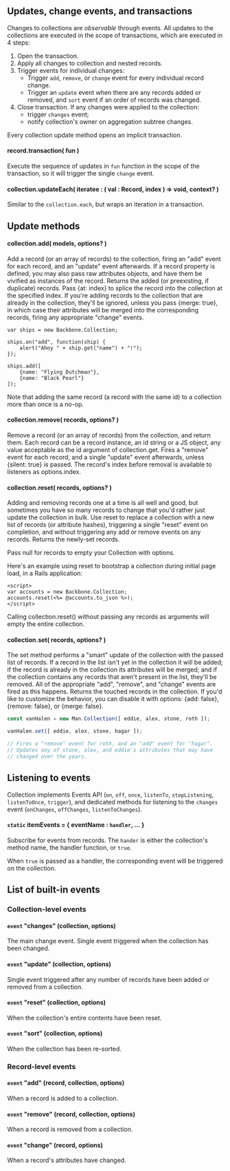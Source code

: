 ## Updates, change events, and transactions

Changes to collections are _observable_ through events. All updates to the collections are executed in the scope of transactions, which are executed in 4 steps:

1. Open the transaction.
2. Apply all changes to collection and nested records.
3. Trigger events for individual changes:
    - Trigger `add`, `remove`, or `change` event for every individual record change.
    - Trigger an `update` event when there are any records added or removed, and `sort` event if an order of records was changed.
4. Close transaction. If any changes were applied to the collection:
    - trigger `changes` event;
    - notify collection's owner on aggregation subtree changes.

Every collection update method opens an implicit transaction.

#### record.transaction( fun )

Execute the sequence of updates in `fun` function in the scope of the transaction, so it will trigger the single `change` event.

#### collection.updateEach( iteratee : ( val : Record, index ) => void, context? )

Similar to the `collection.each`, but wraps an iteration in a transaction. 

## Update methods

#### collection.add( models, options? )

Add a record (or an array of records) to the collection, firing an "add" event for each record, and an "update" event afterwards. If a record property is defined, you may also pass raw attributes objects, and have them be vivified as instances of the record. Returns the added (or preexisting, if duplicate) records. Pass {at: index} to splice the record into the collection at the specified index. If you're adding records to the collection that are already in the collection, they'll be ignored, unless you pass {merge: true}, in which case their attributes will be merged into the corresponding records, firing any appropriate "change" events.

    var ships = new Backbone.Collection;

    ships.on("add", function(ship) {
        alert("Ahoy " + ship.get("name") + "!");
    });

    ships.add([
        {name: "Flying Dutchman"},
        {name: "Black Pearl"}
    ]);

Note that adding the same record (a record with the same id) to a collection more than once 
is a no-op.

#### collection.remove( records, options? ) 

Remove a record (or an array of records) from the collection, and return them. Each record can be a record instance, an id string or a JS object, any value acceptable as the id argument of collection.get. Fires a "remove" event for each record, and a single "update" event afterwards, unless {silent: true} is passed. The record's index before removal is available to listeners as options.index.

#### collection.reset( records, options? )

Adding and removing records one at a time is all well and good, but sometimes you have so many records to change that you'd rather just update the collection in bulk. Use reset to replace a collection with a new list of records (or attribute hashes), triggering a single "reset" event on completion, and without triggering any add or remove events on any records. Returns the newly-set records.

Pass null for records to empty your Collection with options.

Here's an example using reset to bootstrap a collection during initial page load, in a Rails application:

    <script>
    var accounts = new Backbone.Collection;
    accounts.reset(<%= @accounts.to_json %>);
    </script>

Calling collection.reset() without passing any records as arguments will empty the entire collection.

#### collection.set( records, options? )
 
The set method performs a "smart" update of the collection with the passed list of records. If a record in the list isn't yet in the collection it will be added; if the record is already in the collection its attributes will be merged; and if the collection contains any records that aren't present in the list, they'll be removed. All of the appropriate "add", "remove", and "change" events are fired as this happens. Returns the touched records in the collection. If you'd like to customize the behavior, you can disable it with options: {add: false}, {remove: false}, or {merge: false}.

```javascript
const vanHalen = new Man.Collection([ eddie, alex, stone, roth ]);

vanHalen.set([ eddie, alex, stone, hagar ]);

// Fires a "remove" event for roth, and an "add" event for "hagar".
// Updates any of stone, alex, and eddie's attributes that may have
// changed over the years.
```

## Listening to events

Collection implements Events API (`on`, `off`, `once`, `listenTo`, `stopListening`, `listenToOnce`, `trigger`), and dedicated methods for listening to the `changes` event (`onChanges`, `offChanges`, `listenToChanges`).

#### `static` itemEvents = { eventName : `handler`, ... }

Subscribe for events from records. The `hander` is either the collection's method name, the handler function, or `true`.

When `true` is passed as a handler, the corresponding event will be triggered on the collection.

## List of built-in events

### Collection-level events

#### `event` "changes" (collection, options)

The main change event. Single event triggered when the collection has been changed.

#### `event` "update" (collection, options)

Single event triggered after any number of records have been added or removed from a collection.

#### `event` "reset" (collection, options) 

When the collection's entire contents have been reset.

#### `event` "sort" (collection, options) 

When the collection has been re-sorted.

### Record-level events

#### `event` "add" (record, collection, options)

When a record is added to a collection.

#### `event` "remove" (record, collection, options) 

When a record is removed from a collection.

#### `event` "change" (record, options) 

When a record's attributes have changed.
